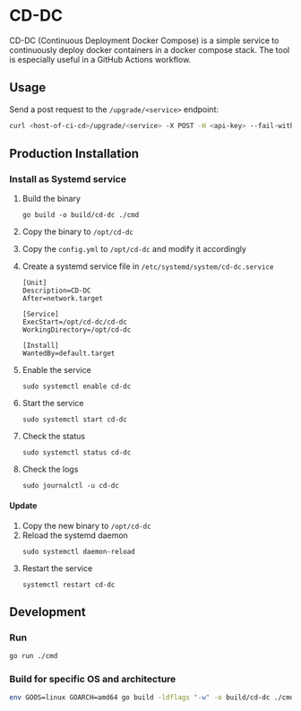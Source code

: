 # CD-DC

CD-DC (Continuous Deployment Docker Compose) is a simple service to continuously deploy docker containers in a docker compose stack. The tool is especially useful in a GitHub Actions workflow.

## Usage

Send a post request to the `/upgrade/<service>` endpoint:

```bash
curl <host-of-ci-cd>/upgrade/<service> -X POST -H <api-key> --fail-with-body
```

## Production Installation

### Install as Systemd service

1. Build the binary
   ```
   go build -o build/cd-dc ./cmd
   ```
2. Copy the binary to `/opt/cd-dc`
3. Copy the `config.yml` to `/opt/cd-dc` and modify it accordingly
4. Create a systemd service file in `/etc/systemd/system/cd-dc.service`

   ```
   [Unit]
   Description=CD-DC
   After=network.target

   [Service]
   ExecStart=/opt/cd-dc/cd-dc
   WorkingDirectory=/opt/cd-dc

   [Install]
   WantedBy=default.target
   ```

5. Enable the service
   ```
   sudo systemctl enable cd-dc
   ```
6. Start the service
   ```
   sudo systemctl start cd-dc
   ```
7. Check the status
   ```
   sudo systemctl status cd-dc
   ```
8. Check the logs
   ```
   sudo journalctl -u cd-dc
   ```

#### Update

1. Copy the new binary to `/opt/cd-dc`
2. Reload the systemd daemon
   ```
   sudo systemctl daemon-reload
   ```
3. Restart the service
   ```
   systemctl restart cd-dc
   ```

## Development

### Run

```bash
go run ./cmd
```

### Build for specific OS and architecture

```bash
env GOOS=linux GOARCH=amd64 go build -ldflags "-w" -o build/cd-dc ./cmd
```
